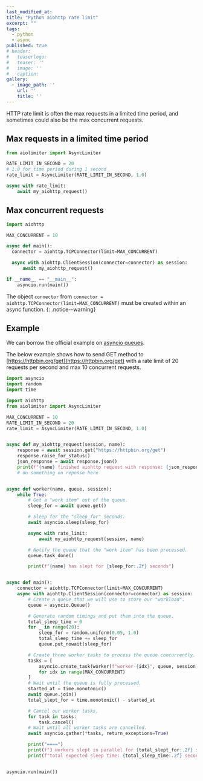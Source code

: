 ```yaml
---
last_modified_at:
title: "Python aiohttp rate limit"
excerpt: ""
tags:
  - python
  - async
published: true
# header:
#   teaserlogo:
#   teaser: ''
#   image: ''
#   caption:
gallery:
  - image_path: ''
    url: ''
    title: ''
---
```


HTTP rate limit is often the max requests in a limited time period, and sometimes could also be the max concurrent requests.

## Max requests in a limited time period

```python
from aiolimiter import AsyncLimiter

RATE_LIMIT_IN_SECOND = 20
# 1.0 for time period during 1 second
rate_limit = AsyncLimiter(RATE_LIMIT_IN_SECOND, 1.0)

async with rate_limit:
    await my_aiohttp_request()
```

## Max concurrent requests

```python
import aiohttp

MAX_CONCURRENT = 10

async def main():
  connector = aiohttp.TCPConnector(limit=MAX_CONCURRENT)

  async with aiohttp.ClientSession(connector=connector) as session:
      await my_aiohttp_request()

if __name__ == "__main__":
    asyncio.run(main())
```

The object `connector` from `connector = aiohttp.TCPConnector(limit=MAX_CONCURRENT)` must be created within an async function.
{: .notice--warning}

## Example

We can borrow the official example on [asyncio queues](https://docs.python.org/fr/3/library/asyncio-queue.html#examples).

The below example shows how to send GET method to [https://httpbin.org/get](https://httpbin.org/get) with a rate limit of 20 requests per second and max 10 concurrent requests.

```python
import asyncio
import random
import time

import aiohttp
from aiolimiter import AsyncLimiter

MAX_CONCURRENT = 10
RATE_LIMIT_IN_SECOND = 20
rate_limit = AsyncLimiter(RATE_LIMIT_IN_SECOND, 1.0)


async def my_aiohttp_request(session, name):
    response = await session.get("https://httpbin.org/get")
    response.raise_for_status()
    json_response = await response.json()
    print(f"{name} finished aiohttp request with response: {json_response}")
    # do something on reponse here


async def worker(name, queue, session):
    while True:
        # Get a "work item" out of the queue.
        sleep_for = await queue.get()

        # Sleep for the "sleep_for" seconds.
        await asyncio.sleep(sleep_for)

        async with rate_limit:
            await my_aiohttp_request(session, name)

        # Notify the queue that the "work item" has been processed.
        queue.task_done()

        print(f"{name} has slept for {sleep_for:.2f} seconds")


async def main():
    connector = aiohttp.TCPConnector(limit=MAX_CONCURRENT)
    async with aiohttp.ClientSession(connector=connector) as session:
        # Create a queue that we will use to store our "workload".
        queue = asyncio.Queue()

        # Generate random timings and put them into the queue.
        total_sleep_time = 0
        for _ in range(20):
            sleep_for = random.uniform(0.05, 1.0)
            total_sleep_time += sleep_for
            queue.put_nowait(sleep_for)

        # Create three worker tasks to process the queue concurrently.
        tasks = [
            asyncio.create_task(worker(f"worker-{idx}", queue, session))
            for idx in range(MAX_CONCURRENT)
        ]
        # Wait until the queue is fully processed.
        started_at = time.monotonic()
        await queue.join()
        total_slept_for = time.monotonic() - started_at

        # Cancel our worker tasks.
        for task in tasks:
            task.cancel()
        # Wait until all worker tasks are cancelled.
        await asyncio.gather(*tasks, return_exceptions=True)

        print("====")
        print(f"3 workers slept in parallel for {total_slept_for:.2f} seconds")
        print(f"total expected sleep time: {total_sleep_time:.2f} seconds")


asyncio.run(main())
```
